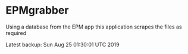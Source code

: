 # EPMgrabber
Using a database from the EPM app this application scrapes the files as required


Latest backup: Sun Aug 25 01:30:01 UTC 2019
